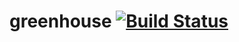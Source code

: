 # greenhouse [![Build Status](https://travis-ci.org/GiantPlantsSociety/greenhouse.svg?branch=master)](https://travis-ci.org/GiantPlantsSociety/greenhouse)
